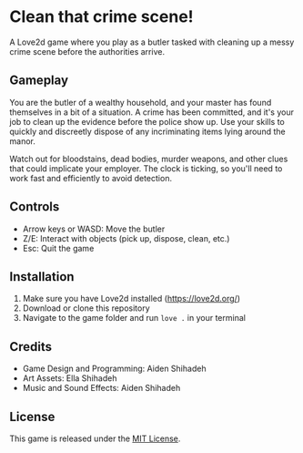 # Clean that crime scene!

A Love2d game where you play as a butler tasked with cleaning up a messy crime scene before the authorities arrive.

## Gameplay

You are the butler of a wealthy household, and your master has found themselves in a bit of a situation. A crime has been committed, and it's your job to clean up the evidence before the police show up. Use your skills to quickly and discreetly dispose of any incriminating items lying around the manor.

Watch out for bloodstains, dead bodies, murder weapons, and other clues that could implicate your employer. The clock is ticking, so you'll need to work fast and efficiently to avoid detection.

## Controls

- Arrow keys or WASD: Move the butler
- Z/E: Interact with objects (pick up, dispose, clean, etc.)
- Esc: Quit the game

## Installation

1. Make sure you have Love2d installed (https://love2d.org/)
2. Download or clone this repository
3. Navigate to the game folder and run `love .` in your terminal

## Credits

- Game Design and Programming: Aiden Shihadeh
- Art Assets: Ella Shihadeh
- Music and Sound Effects: Aiden Shihadeh

## License

This game is released under the [MIT License](https://opensource.org/licenses/MIT).
